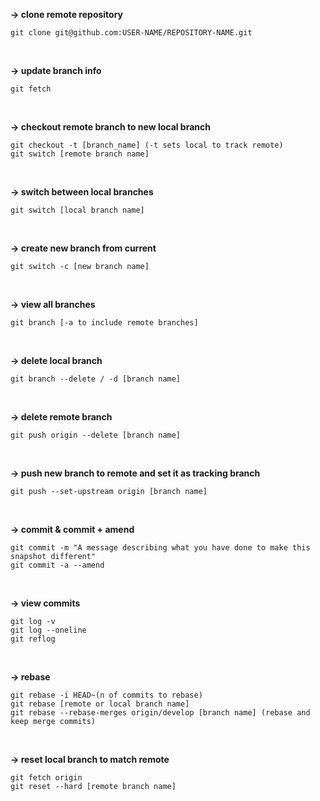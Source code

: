 **-> clone remote repository**
<br>
```
git clone git@github.com:USER-NAME/REPOSITORY-NAME.git
```
<br>

**-> update branch info**
<br>
```
git fetch
```
<br>

**-> checkout remote branch to new local branch**
<br>
```
git checkout -t [branch_name] (-t sets local to track remote)
git switch [remote branch name]
```
<br>

**-> switch between local branches**
<br>
```
git switch [local branch name]
```
<br>

**-> create new branch from current**
<br>
```
git switch -c [new branch name]
```
<br>

**-> view all branches**
<br>
```
git branch [-a to include remote branches]
```
<br>

**-> delete local branch**
<br>
```
git branch --delete / -d [branch name]
```
<br>

**-> delete remote branch**
<br>
```
git push origin --delete [branch name]
```
<br>

**-> push new branch to remote and set it as tracking branch**
<br>
```
git push --set-upstream origin [branch name]
```
<br>

**-> commit & commit + amend**
<br>
```
git commit -m "A message describing what you have done to make this snapshot different"
git commit -a --amend
```
<br>

**-> view commits**
<br>
```
git log -v
git log --oneline
git reflog
```
<br>

**-> rebase**
<br>
```
git rebase -i HEAD~(n of commits to rebase)
git rebase [remote or local branch name]
git rebase --rebase-merges origin/develop [branch name] (rebase and keep merge commits)
```
<br>

**-> reset local branch to match remote**
<br>
```
git fetch origin
git reset --hard [remote branch name]
```
<br>
